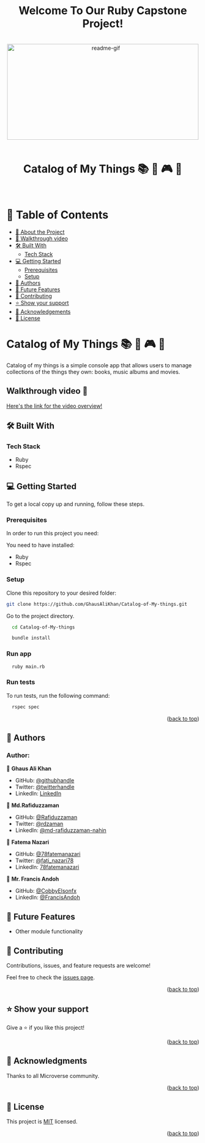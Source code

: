 <a name="readme-top"></a>
<div align="center">
 <h1><b> Welcome To Our Ruby Capstone Project! </b></h1>
</div>  

<br/>

<div align="center">
  <img src="https://media.giphy.com/media/35SxnHMxcD4exVPXkG/giphy.gif" alt="readme-gif" width="500" height="250" style="display: inline-block;">
</div>

<br/>

<div align="center">
  <h1 style="border-bottom: none;">Catalog of My Things 📚 🎵 🎮 🎥</h1>
</div>

<br/>


<!-- TABLE OF CONTENTS -->

# 📗 Table of Contents
  - [📖 About the Project](#about-project)
  - [🎥 Walkthrough video](##walkthrough-video)
  - [🛠 Built With](#built-with)
    - [Tech Stack](#tech-stack)
  - [💻 Getting Started](#getting-started)
    - [Prerequisites](#prerequisites)
    - [Setup](#setup)
  - [👥 Authors](#authors)
  - [🔭 Future Features](#future-features)
  - [🤝 Contributing](#contributing)
  - [⭐️ Show your support](#support)
  - [🙏 Acknowledgements](#acknowledgements)
  - [📝 License](#license)

<!-- PROJECT DESCRIPTION -->
# Catalog of My Things 📚 🎵 🎮 🎥 <a name="about-project"></a>

Catalog of my things is a simple console app that allows users to manage collections of the things they own: books, music albums and movies.

## Walkthrough video 🎥<a name="#walkthrough-video"></a>

[Here's the link for the video overview!](https://drive.google.com/file/d/1yjHEvmzL-ddsJyPaaTthkeUVTO9t-Ft4/view?usp=sharing)

## 🛠 Built With <a name="built-with"></a>

### Tech Stack <a name="tech-stack"></a>

- Ruby
- Rspec

<!-- GETTING STARTED -->

## 💻 Getting Started <a name="getting-started"></a>

To get a local copy up and running, follow these steps.

### Prerequisites

In order to run this project you need:

You need to have installed: 

- Ruby
- Rspec

### Setup

Clone this repository to your desired folder:

```sh
git clone https://github.com/GhausAliKhan/Catalog-of-My-things.git
```
Go to the project directory.

```bash
  cd Catalog-of-My-things
```
```bash
  bundle install
```
### Run app

```bash
  ruby main.rb
```

### Run tests

To run tests, run the following command:

```sh
  rspec spec
```


<p align="right">(<a href="#readme-top">back to top</a>)</p>


<!-- AUTHORS -->

## 👥 Authors <a name="authors"></a>

### Author:

👤 **Ghaus Ali Khan**
- GitHub: [@githubhandle](https://github.com/GhausAliKhan)
- Twitter: [@twitterhandle](https://twitter.com/GhausKhann)
- LinkedIn: [LinkedIn](https://www.linkedin.com/in/ghaus-ali-khan-2a48aa256/)

👤 **Md.Rafiduzzaman**
- GitHub: [@Rafiduzzaman](https://github.com/Rafiduzzaman)
- Twitter: [@rdzaman](https://twitter.com/rdzaman187468)
- LinkedIn: [@md-rafiduzzaman-nahin](https://www.linkedin.com/in/md-rafiduzzaman-nahin-7431ab1b4/)

👤 **Fatema Nazari**
- GitHub: [@78fatemanazari](https://github.com/78fatemanazari)
- Twitter: [@fati_nazari78](https://twitter.com/fati_nazari78?s=31)
- LinkedIn: [78fatemanazari](https://www.linkedin.com/in/78fatemanazari)

👤 **Mr. Francis Andoh**
- GitHub: [@CobbyElsonfx](https://github.com/CobbyElsonfx)
- LinkedIn: [@FrancisAndoh](https://www.linkedin.com/in/francis-andoh-133aa7245/)

<!-- FUTURE FEATURES -->

## 🔭 Future Features <a name="future-features"></a>
- Other module functionality

<!-- CONTRIBUTING -->

## 🤝 Contributing <a name="contributing"></a>

Contributions, issues, and feature requests are welcome!

Feel free to check the [issues page](https://github.com/GhausAliKhan/Catalog-of-My-things/issues).

<p align="right">(<a href="#readme-top">back to top</a>)</p>

<!-- SUPPORT -->

## ⭐️ Show your support <a name="support"></a>

Give a ⭐️ if you like this project!

<p align="right">(<a href="#readme-top">back to top</a>)</p>

<!-- ACKNOWLEDGEMENTS -->

## 🙏 Acknowledgments <a name="acknowledgements"></a>

Thanks to all Microverse community.

<p align="right">(<a href="#readme-top">back to top</a>)</p>

<!-- LICENSE -->

## 📝 License <a name="license"></a>

This project is [MIT](./LICENSE) licensed.

<p align="right">(<a href="#readme-top">back to top</a>)</p>
